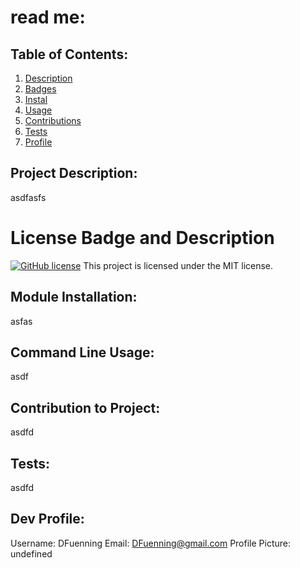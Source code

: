 
# read me: 

## Table of Contents:
  1. [Description](#Description)    
  2. [Badges](#Badges) 
  3. [Instal](#Installation)  
  4. [Usage](#Usage)  
  5. [Contributions](#Contributions)  
  6. [Tests](#Tests)  
  7. [Profile](#Email)

## Project Description:
asdfasfs

# License Badge and Description
[![GitHub license](https://img.shields.io/badge/license-MIT-blue.svg)](https://github.com/DFuenning/read-me)
This project is licensed under the MIT license.

## Module Installation:
asfas

## Command Line Usage:
asdf

## Contribution to Project: 
asdfd

## Tests:
asdfd


## Dev Profile:
Username: DFuenning
Email: DFuenning@gmail.com
Profile Picture: undefined


